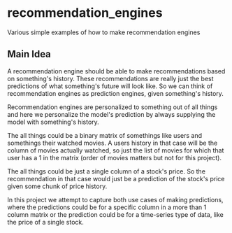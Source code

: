 # recommendation_engines
Various simple examples of how to make recommendation engines

## Main Idea
A recommendation engine should be able to make recommendations based on something's history. 
These recommendations are really just the best predictions of what something's future will look like. 
So we can think of recommendation engines as prediction engines, given something's history.

Recommendation engines are personalized to something out of all things and here we personalize 
the model's prediction by always supplying the model with something's history. 

The all things could be a binary matrix of somethings like users and somethings their watched movies. 
A users history in that case will be the column of movies actually watched, so just the list of movies 
for which that user has a 1 in the matrix (order of movies matters but not for this project). 

The all things could be just a single column of a stock's price. So the recommendation in that case 
would just be a prediction of the stock's price given some chunk of price history.

In this project we attempt to capture both use cases of making predictions, where the predictions could 
be for a specific column in a more than 1 column matrix or the prediction could be for a time-series 
type of data, like the price of a single stock.


